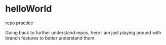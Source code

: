 # helloWorld
repo practice


Going back to further understand repos, here I am just playing around with branch features to better understand them. 
